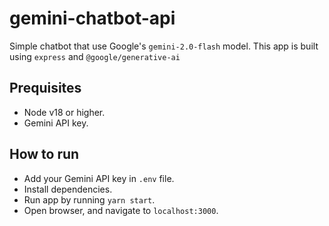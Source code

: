 # gemini-chatbot-api
Simple chatbot that use Google's `gemini-2.0-flash` model.
This app is built using `express` and `@google/generative-ai`

## Prequisites
- Node v18 or higher.
- Gemini API key.

## How to run
- Add your Gemini API key in `.env` file.
- Install dependencies.
- Run app by running `yarn start`.
- Open browser, and navigate to `localhost:3000`.
